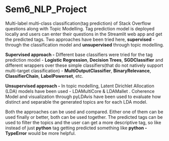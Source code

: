# Sem6_NLP_Project
Multi-label multi-class classification(tag prediction) of Stack Overflow questions along with Topic Modelling. Tag prediction model is deployed locally and users can enter their questions in the Streamlit web app and get the predicted tags. Two approaches have been tried here, **supervised** - through the classification model and **unsupervised** through topic modelling.

**Supervised approach -**
Different base classifiers were tried for the tag prediction model - **Logistic Regression**, **Decision Trees**, **SGDClassifier** and different wrappers over these simple classifiers(that do not natively support multi-target classification) - **MultiOutputClassifier**, **BinaryRelevance**, **ClassifierChain**, **LabelPowerset**, etc. 

**Unsupervised approach -**
In topic modelling, Latent Dirichlet Allocation (LDA) models have been used - LDAMultiCore & LDAMallet . Coherence Model and visualization through pyLDAvis have been used to evaluate how distinct and separable the generated topics are for each LDA model.

Both the approaches can be used and compared. Either one of them can be used finally or better, both can be used together. The predicted tags can be used to filter the topics and the user can get a more descriptive tag, so like instead of just **python** tag getting predicted something like **python - TypeError** would be more helpful. 

